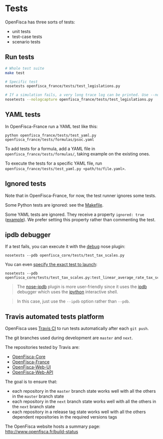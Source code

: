 # Tests

OpenFisca has three sorts of tests:

* unit tests
* test-case tests
* scenario tests

## Run tests

```bash
# Whole test suite
make test

# Specific test
nosetests openfisca_france/tests/test_legislations.py

# If a simulation fails, a very long trace log can be printed. Use --nologcapture to disable it:
nosetests --nologcapture openfisca_france/tests/test_legislations.py
```

## YAML tests

In OpenFisca-France run a YAML test like this:

```
python openfisca_france/tests/test_yaml.py openfisca_france/tests/formulas/psoc.yaml
```

To add tests for a formula, add a YAML file in `openfisca_france/tests/formulas/`, taking example on the existing ones.

To execute the tests for a specific YAML file, run `openfisca_france/tests/test_yaml.py <path/to/file.yaml>`.

## Ignored tests

Note that in OpenFisca-France, for now, the test runner ignores some tests.

Some Python tests are ignored: see the [Makefile](https://github.com/openfisca/openfisca-france/blob/master/Makefile).

Some YAML tests are ignored. They receive a property `ignored: true` ([example](https://github.com/openfisca/openfisca-france/blob/ea869ad3c98e633ed3de84fa8618a045b5ebe4f9/openfisca_france/tests/formulas/irpp.yaml#L297)). We prefer setting this property rather than commenting the test.

## ipdb debugger

If a test fails, you can execute it with the [debug](http://nose.readthedocs.org/en/latest/plugins/debug.html) nose plugin:

    nosetests --pdb openfisca_core/tests/test_tax_scales.py

You can even [specify the exact test to launch](http://nose.readthedocs.org/en/latest/usage.html#selecting-tests):

    nosetests --pdb openfisca_core/tests/test_tax_scales.py:test_linear_average_rate_tax_scale

> The [nose-ipdb](https://github.com/flavioamieiro/nose-ipdb/) plugin is more user-friendly since it uses the [ipdb](https://github.com/gotcha/ipdb) debugger which uses the [ipython](http://ipython.org/) interactive shell.

> In this case, just use the `--ipdb` option rather than `--pdb`.

## Travis automated tests platform

OpenFisca uses [Travis CI](https://travis-ci.org/openfisca) to run tests automatically after each `git push`.

The git branches used during development are `master` and `next`.

The repositories tested by Travis are:

* [OpenFisca-Core](https://github.com/openfisca/openfisca-core)
* [OpenFisca-France](https://github.com/openfisca/openfisca-france)
* [OpenFisca-Web-UI](https://github.com/openfisca/openfisca-web-ui)
* [OpenFisca-Web-API](https://github.com/openfisca/openfisca-web-api)

The goal is to ensure that:
* each repository in the `master` branch state works well with all the others in the `master` branch state
* each repository in the `next` branch state works well with all the others in the `next` branch state
* each repository in a release tag state works well with all the others dependent repositories in the required versions tags

The OpenFisca website hosts a summary page: http://www.openfisca.fr/build-status
